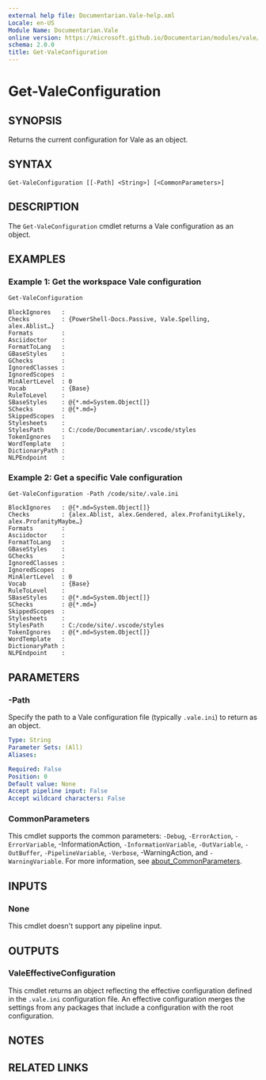 ```yaml
---
external help file: Documentarian.Vale-help.xml
Locale: en-US
Module Name: Documentarian.Vale
online version: https://microsoft.github.io/Documentarian/modules/vale/reference/cmdlets/get-valeconfiguration
schema: 2.0.0
title: Get-ValeConfiguration
---
```


# Get-ValeConfiguration

## SYNOPSIS
Returns the current configuration for Vale as an object.

## SYNTAX

```
Get-ValeConfiguration [[-Path] <String>] [<CommonParameters>]
```

## DESCRIPTION

The `Get-ValeConfiguration` cmdlet returns a Vale configuration as an object.

## EXAMPLES

### Example 1: Get the workspace Vale configuration

```powershell
Get-ValeConfiguration
```

```pwsh-output-list
BlockIgnores   :
Checks         : {PowerShell-Docs.Passive, Vale.Spelling, alex.Ablist…}
Formats        :
Asciidoctor    :
FormatToLang   :
GBaseStyles    :
GChecks        :
IgnoredClasses :
IgnoredScopes  :
MinAlertLevel  : 0
Vocab          : {Base}
RuleToLevel    :
SBaseStyles    : @{*.md=System.Object[]}
SChecks        : @{*.md=}
SkippedScopes  :
Stylesheets    :
StylesPath     : C:/code/Documentarian/.vscode/styles
TokenIgnores   :
WordTemplate   :
DictionaryPath :
NLPEndpoint    :
```

### Example 2: Get a specific Vale configuration

```pwsh
Get-ValeConfiguration -Path /code/site/.vale.ini
```

```output-pwsh-list
BlockIgnores   : @{*.md=System.Object[]}
Checks         : {alex.Ablist, alex.Gendered, alex.ProfanityLikely, alex.ProfanityMaybe…}
Formats        :
Asciidoctor    :
FormatToLang   :
GBaseStyles    :
GChecks        :
IgnoredClasses :
IgnoredScopes  :
MinAlertLevel  : 0
Vocab          : {Base}
RuleToLevel    :
SBaseStyles    : @{*.md=System.Object[]}
SChecks        : @{*.md=}
SkippedScopes  :
Stylesheets    :
StylesPath     : C:/code/site/.vscode/styles
TokenIgnores   : @{*.md=System.Object[]}
WordTemplate   :
DictionaryPath :
NLPEndpoint    :
```

## PARAMETERS

### -Path

Specify the path to a Vale configuration file (typically `.vale.ini`) to return as an object.

```yaml
Type: String
Parameter Sets: (All)
Aliases:

Required: False
Position: 0
Default value: None
Accept pipeline input: False
Accept wildcard characters: False
```

### CommonParameters

This cmdlet supports the common parameters: `-Debug`, `-ErrorAction`, `-ErrorVariable`,
-InformationAction, `-InformationVariable`, `-OutVariable`, `-OutBuffer`, `-PipelineVariable`,
`-Verbose`, -WarningAction, and `-WarningVariable`. For more information, see
[about_CommonParameters](http://go.microsoft.com/fwlink/?LinkID=113216).

## INPUTS

### None

This cmdlet doesn't support any pipeline input.

## OUTPUTS

### ValeEffectiveConfiguration

This cmdlet returns an object reflecting the effective configuration defined in the `.vale.ini`
configuration file. An effective configuration merges the settings from any packages that include
a configuration with the root configuration.

## NOTES

## RELATED LINKS

